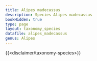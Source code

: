 ```yaml
---
title: Alipes madecassus
description: Species Alipes madecassus
bookHidden: true
type: page
layout: taxonomy_species
datafile: alipes_madecassus
genus: Alipes
---
```


{{<disclaimer/taxonomy-species>}}
